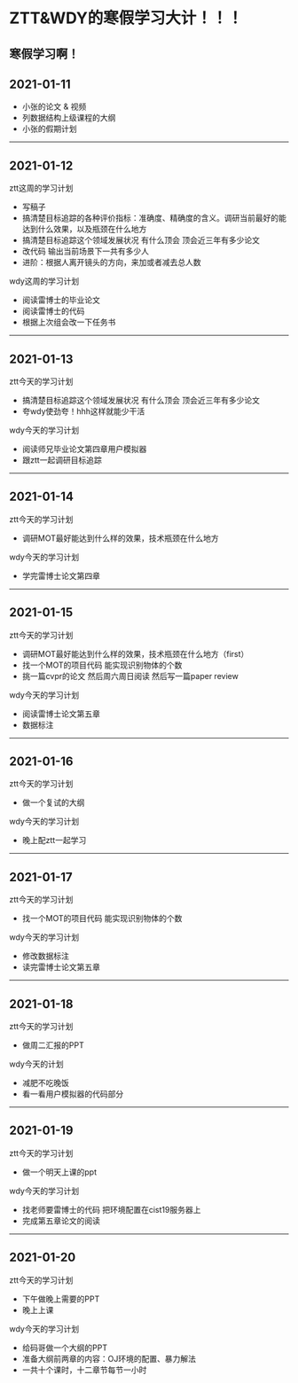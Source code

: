# ZTT&WDY的寒假学习大计！！！
寒假学习啊！
---
2021-01-11
---
* 小张的论文 & 视频
* 列数据结构上级课程的大纲
* 小张的假期计划
---
2021-01-12
---
ztt这周的学习计划
+ 写稿子
+ 搞清楚目标追踪的各种评价指标：准确度、精确度的含义。调研当前最好的能达到什么效果，以及瓶颈在什么地方
+ 搞清楚目标追踪这个领域发展状况 有什么顶会 顶会近三年有多少论文
+ 改代码 输出当前场景下一共有多少人 
+ 进阶：根据人离开镜头的方向，来加或者减去总人数

wdy这周的学习计划
+ 阅读雷博士的毕业论文
+ 阅读雷博士的代码
+ 根据上次组会改一下任务书
---
2021-01-13
---
ztt今天的学习计划
+ 搞清楚目标追踪这个领域发展状况 有什么顶会 顶会近三年有多少论文
+ 夸wdy使劲夸！hhh这样就能少干活

wdy今天的学习计划
+ 阅读师兄毕业论文第四章用户模拟器
+ 跟ztt一起调研目标追踪
---
2021-01-14
---
ztt今天的学习计划
+ 调研MOT最好能达到什么样的效果，技术瓶颈在什么地方

wdy今天的学习计划
+ 学完雷博士论文第四章
---
2021-01-15
---
ztt今天的学习计划
+ 调研MOT最好能达到什么样的效果，技术瓶颈在什么地方（first）
+ 找一个MOT的项目代码 能实现识别物体的个数
+ 挑一篇cvpr的论文 然后周六周日阅读 然后写一篇paper review

wdy今天的学习计划
+ 阅读雷博士论文第五章
+ 数据标注
---
2021-01-16
---
ztt今天的学习计划
+ 做一个复试的大纲

wdy今天的学习计划
+ 晚上配ztt一起学习
---
2021-01-17
---
ztt今天的学习计划
+ 找一个MOT的项目代码 能实现识别物体的个数

wdy今天的学习计划
+ 修改数据标注
+ 读完雷博士论文第五章
---
2021-01-18
---
ztt今天的学习计划
+ 做周二汇报的PPT

wdy今天的计划
+ 减肥不吃晚饭
+ 看一看用户模拟器的代码部分
---
2021-01-19
---
ztt今天的学习计划
+ 做一个明天上课的ppt

wdy今天的学习计划
+ 找老师要雷博士的代码 把环境配置在cist19服务器上
+ 完成第五章论文的阅读
---
2021-01-20
---
ztt今天的学习计划
+ 下午做晚上需要的PPT
+ 晚上上课

wdy今天的学习计划
+ 给码哥做一个大纲的PPT
+ 准备大纲前两章的内容：OJ环境的配置、暴力解法
+ 一共十个课时，十二章节每节一小时
